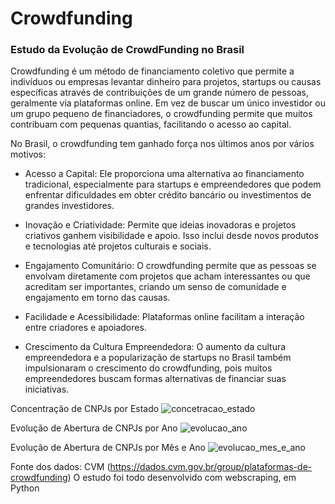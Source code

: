 # Crowdfunding
### Estudo da Evolução de CrowdFunding no Brasil

Crowdfunding é um método de financiamento coletivo que permite a indivíduos ou empresas levantar dinheiro para projetos, startups ou causas específicas através de contribuições de um grande número de pessoas, geralmente via plataformas online.
Em vez de buscar um único investidor ou um grupo pequeno de financiadores, o crowdfunding permite que muitos contribuam com pequenas quantias, facilitando o acesso ao capital.

No Brasil, o crowdfunding tem ganhado força nos últimos anos por vários motivos:

- Acesso a Capital: Ele proporciona uma alternativa ao financiamento tradicional, especialmente para startups e empreendedores que podem enfrentar dificuldades em obter crédito bancário ou investimentos de grandes investidores.

- Inovação e Criatividade: Permite que ideias inovadoras e projetos criativos ganhem visibilidade e apoio. Isso inclui desde novos produtos e tecnologias até projetos culturais e sociais.

- Engajamento Comunitário: O crowdfunding permite que as pessoas se envolvam diretamente com projetos que acham interessantes ou que acreditam ser importantes, criando um senso de comunidade e engajamento em torno das causas.

- Facilidade e Acessibilidade: Plataformas online facilitam a interação entre criadores e apoiadores.

- Crescimento da Cultura Empreendedora: O aumento da cultura empreendedora e a popularização de startups no Brasil também impulsionaram o crescimento do crowdfunding, pois muitos empreendedores buscam formas alternativas de financiar suas iniciativas.

Concentração de CNPJs por Estado
![concetracao_estado](https://github.com/user-attachments/assets/03c737b0-9a32-4eff-9d00-59578bf6256e)

Evolução de Abertura de CNPJs por Ano
![evolucao_ano](https://github.com/user-attachments/assets/e7754a86-ea0b-4113-95d0-62547d4e9139)

Evolução de Abertura de CNPJs por Mês e Ano
![evolucao_mes_e_ano](https://github.com/user-attachments/assets/48a184e0-b2bc-44fa-b5a9-02a4a41ad81b)

Fonte dos dados: CVM (https://dados.cvm.gov.br/group/plataformas-de-crowdfunding)
O estudo foi todo desenvolvido com webscraping, em Python
